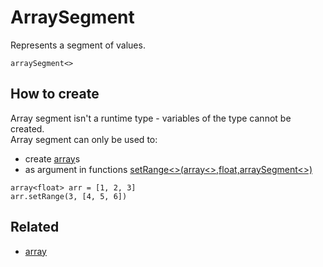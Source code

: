 
# ArraySegment

Represents a segment of values.

```
arraySegment<>
```

## How to create

Array segment isn't a runtime type - variables of the type cannot be created.  
Array segment can only be used to:
 - create [array](/MdDocs/Types/Array.md)s
 - as argument in functions [setRange<>(array<>,float,arraySegment<>)](/MdDocs/Functions/SetRange.array.float.arraySegment.md)

``` fcs
array<float> arr = [1, 2, 3]
arr.setRange(3, [4, 5, 6])
```

## Related

 - [array](/MdDocs/Types/Array.md)


